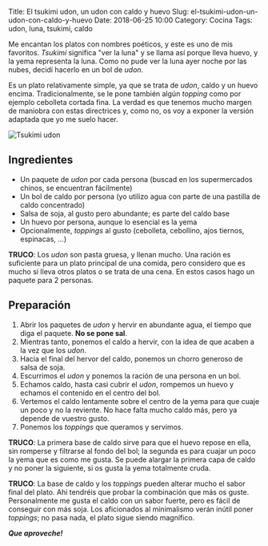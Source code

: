 Title: El tsukimi udon, un udon con caldo y huevo
Slug: el-tsukimi-udon-un-udon-con-caldo-y-huevo
Date: 2018-06-25 10:00
Category: Cocina
Tags: udon, luna, tsukimi, caldo



Me encantan los platos con nombres poéticos, y este es uno de mis favoritos. *Tsukimi* significa "ver la luna" y se llama así porque lleva huevo, y la yema representa la luna. Como no pude ver la luna ayer noche por las nubes, decidí hacerlo en un bol de *udon*.

Es un plato relativamente simple, ya que se trata de *udon*, caldo y un huevo encima. Tradicionalmente, se le pone también algún *topping* como por ejemplo cebolleta cortada fina. La verdad es que tenemos mucho margen de maniobra con estas directrices y, como no, os voy a exponer la versión adaptada que yo me suelo hacer.

![Tsukimi udon]({filename}/images/tsukimi_udon.jpg)

## Ingredientes

* Un paquete de *udon* por cada persona (buscad en los supermercados chinos, se encuentran fácilmente)
* Un bol de caldo por persona (yo utilizo agua con parte de una pastilla de caldo concentrado)
* Salsa de soja, al gusto pero abundante; es parte del caldo base
* Un huevo por persona, aunque lo esencial es la yema
* Opcionalmente, *toppings* al gusto (cebolleta, cebollino, ajos tiernos, espinacas, ...)

**TRUCO**: Los *udon* son pasta gruesa, y llenan mucho. Una ración es suficiente para un plato principal de una comida, pero considero que es mucho si lleva otros platos o se trata de una cena. En estos casos hago un paquete para 2 personas.

## Preparación

1. Abrir los paquetes de *udon* y hervir en abundante agua, el tiempo que diga el paquete. **No se pone sal**.
2. Mientras tanto, ponemos el caldo a hervir, con la idea de que acaben a la vez que los *udon*.
3. Hacia el final del hervor del caldo, ponemos un chorro generoso de salsa de soja.
4. Escurrimos el *udon* y ponemos la ración de una persona en un bol.
5. Echamos caldo, hasta casi cubrir el *udon*, rompemos un huevo y echamos el contenido en el centro del bol.
6. Vertemos el caldo lentamente sobre el centro de la yema para que cuaje un poco y no la reviente. No hace falta mucho caldo más, pero ya depende de vuestro gusto.
7. Ponemos los *toppings* que queramos y servimos.

**TRUCO**: La primera base de caldo sirve para que el huevo repose en ella, sin romperse y filtrarse al fondo del bol; la segunda es para cuajar un poco la yema que es como me gusta. Se puede alargar la primera capa de caldo y no poner la siguiente, si os gusta la yema totalmente cruda.

**TRUCO**: La base de caldo y los *toppings* pueden alterar mucho el sabor final del plato. Ahí tendréis que probar la combinación que más os guste. Personalmente me gusta el caldo con un sabor fuerte, pero es fácil de conseguir con más soja. Los aficionados al minimalismo verán inútil poner *toppings*; no pasa nada, el plato sigue siendo magnífico.

***Que aproveche!***
